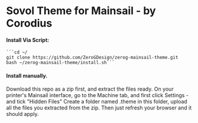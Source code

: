 # Sovol Theme for Mainsail - by Corodius
    
#### Install Via Script:
    ```cd ~/
    git clone https://github.com/ZeroGDesign/zerog-mainsail-theme.git
    bash ~/zerog-mainsail-theme/install.sh```

#### Install manually.

Download this repo as a zip first, and extract the files ready.
On your printer's Mainsail interface, go to the Machine tab, and first click Settings - and tick "Hidden Files"
Create a folder named .theme
in this folder, upload all the files you extracted from the zip. Then just refresh your browser and it should apply.